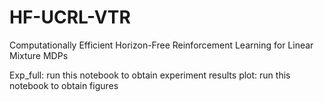 # HF-UCRL-VTR
Computationally Efficient Horizon-Free Reinforcement Learning for Linear Mixture MDPs

Exp_full: run this notebook to obtain experiment results
plot: run this notebook to obtain figures
